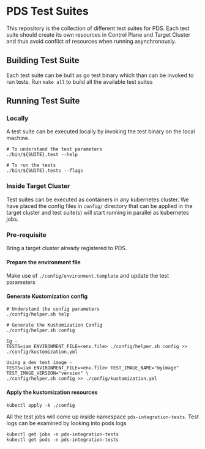 # PDS Test Suites

This repository is the collection of different test suites for PDS. Each test suite should create its own resources in
Control Plane and Target Cluster and thus avoid conflict of resources when running asynchronously.

## Building Test Suite

Each test suite can be built as go test binary which than can be invoked to run tests. Run `make all` to build all the
available test suites

## Running Test Suite

### Locally

A test suite can be executed locally by invoking the test binary on the local machine.

```shell
# To understand the test parameters
./bin/${SUITE}.test --help

# To run the tests
./bin/${SUITE}.tests --flags
```

### Inside Target Cluster

Test suites can be executed as containers in any kubernetes cluster. We have placed the config files in `config/` directory
that can be applied in the target cluster and test suite(s) will start running in parallel as kubernetes jobs.

### Pre-requisite

Bring a target cluster already registered to PDS.

#### Prepare the environment file

Make use of `./config/environment.template` and update the test parameters

#### Generate Kustomization config

```shell
# Understand the config parameters
./config/helper.sh help

# Generate the Kustomization Config
./config/helper.sh config

Eg -
TESTS=iam ENVIRONMENT_FILE=<env.file> ./config/helper.sh config >> ./config/kustomization.yml

Using a dev test image -
TESTS=iam ENVIRONMENT_FILE=<env.file> TEST_IMAGE_NAME="myimage" TEST_IMAGE_VERSION="version" \
./config/helper.sh config >> ./config/kustomization.yml
```

#### Apply the kustomization resources

```shell
kubectl apply -k ./config
```

All the test jobs will come up inside namespace `pds-integration-tests`. Test logs can be examined by looking into pods
logs

```shell
kubectl get jobs -n pds-integration-tests
kubectl get pods -n pds-integration-tests
```
